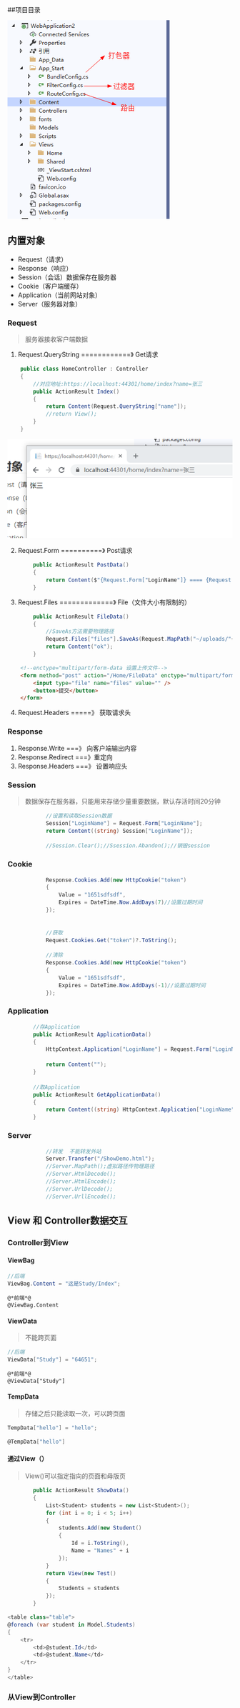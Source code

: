 ##项目目录

![image-20210424100212897](images/image-20210424100212897.png)

## 内置对象

- Request（请求）
- Response（响应）
- Session（会话）数据保存在服务器
- Cookie（客户端缓存）
- Application（当前网站对象）
- Server（服务器对象）

### Request

> 服务器接收客户端数据

1. Request.QueryString                 ============》        Get请求

```c#
 	public class HomeController : Controller
    {
        //对应地址:https://localhost:44301/home/index?name=张三
        public ActionResult Index()
        {
            return Content(Request.QueryString["name"]);
            //return View();
        }
    }        
```

![img](images/1.png)

2. Request.Form                        ==========》         Post请求

```c#
		public ActionResult PostData()
        {
            return Content($"{Request.Form["LoginName"]} ==== {Request.Form["Password"]}");
        }
```

3. Request.Files                    =============》          File（文件大小有限制的）

```c#
		public ActionResult FileData()
        {
            //SaveAs方法需要物理路径
            Request.Files["files"].SaveAs(Request.MapPath("~/uploads/"+Request.Files["files"].FileName));
            return Content("ok");
        }
```

```html
	<!--enctype="multipart/form-data 设置上传文件-->
    <form method="post" action="/Home/FileData" enctype="multipart/form-data">
        <input type="file" name="files" value="" />
        <button>提交</button>
    </form>
```

4. Request.Headers          =====》    获取请求头

### Response

1. Response.Write      ===》 向客户端输出内容
2. Response.Redirect   ===》重定向
3. Response.Headers    ===》  设置响应头

### Session

> 数据保存在服务器，只能用来存储少量重要数据，默认存活时间20分钟

```c#
            //设置和读取Session数据
			Session["LoginName"] = Request.Form["LoginName"];
            return Content((string) Session["LoginName"]);

			//Session.Clear();//Ssession.Abandon();//销毁session
```

### Cookie

```c#
 			Response.Cookies.Add(new HttpCookie("token")
            {
                Value = "1651sdfsdf",
                Expires = DateTime.Now.AddDays(7)//设置过期时间
            });


			//获取
			Request.Cookies.Get("token")?.ToString();

			//清除
			Response.Cookies.Add(new HttpCookie("token")
            {
                Value = "1651sdfsdf",
                Expires = DateTime.Now.AddDays(-1)//设置过期时间
            });
```

### Application

```c#
 		//存Application
		public ActionResult ApplicationData()
        { 
            HttpContext.Application["LoginName"] = Request.Form["LoginName"];

            return Content("");
        }

		//取Application
        public ActionResult GetApplicationData()
        {
            return Content((string) HttpContext.Application["LoginName"]);
        }
```

### Server

```c#
			//转发  不能转发外站
            Server.Transfer("/ShowDemo.html");
			//Server.MapPath();虚拟路径传物理路径
			//Server.HtmlDecode();
			//Server.HtmlEncode();
			//Server.UrlDecode();
			//Server.UrllEncode();
```



## View 和 Controller数据交互

### Controller到View

#### ViewBag

```c#
//后端
ViewBag.Content = "这是Study/Index";
```

```cshtml
@*前端*@
@ViewBag.Content
```

#### ViewData

> 不能跨页面

```c#
//后端
ViewData["Study"] = "64651";
```

```cshtml
@*前端*@
@ViewData["Study"]
```

#### TempData

> 存储之后只能读取一次，可以跨页面

```c#
TempData["hello"] = "hello";
```

```c#
@TempData["hello"]
```

#### 通过View（）

> View()可以指定指向的页面和母版页

```c#
		public ActionResult ShowData()
        {
            List<Student> students = new List<Student>();
            for (int i = 0; i < 5; i++)
            {
                students.Add(new Student()
                {
                    Id = i.ToString(),
                    Name = "Names" + i
                });
            }
            return View(new Test()
            {
                Students = students
            });
        }
```

```c#
<table class="table">
@foreach (var student in Model.Students)
{
    <tr>
        <td>@student.Id</td>
        <td>@student.Name</td>
    </tr>    
}
</table>
```

### 从View到Controller









